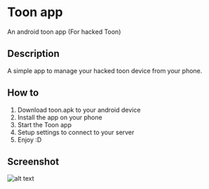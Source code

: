 # Toon app
An android toon app (For hacked Toon)

## Description
A simple app to manage your hacked toon device from your phone.

## How to
1. Download toon.apk to your android device
2. Install the app on your phone
3. Start the Toon app
4. Setup settings to connect to your server
5. Enjoy :D

## Screenshot
![alt text](https://github.com/jonkootje/toon-app/blob/master/build/screenshot.jpg?raw=true)
